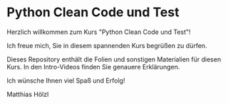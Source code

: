 # Python Clean Code und Test

Herzlich willkommen zum Kurs "Python Clean Code und Test"!

Ich freue mich, Sie in diesem spannenden Kurs begrüßen zu dürfen.

Dieses Repository enthält die Folien und sonstigen Materialien für diesen Kurs.
In den Intro-Videos finden Sie genauere Erklärungen.

Ich wünsche Ihnen viel Spaß und Erfolg!

Matthias Hölzl
